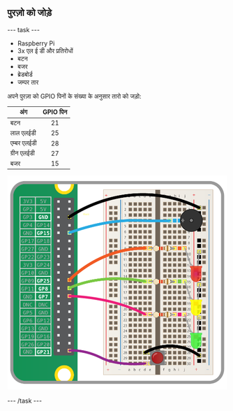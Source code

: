 ## पुरज़ो को जोड़े

\--- task \---

- Raspberry Pi
- 3x एल ई डी और प्रतिरोधों
- बटन
- बजर
- ब्रेडबोर्ड
- जम्पर तार

अपने पुरज़ा को GPIO पिनों के संख्या के अनुसार तारो को जड़ो:

| अंग         | GPIO पिन |
| ----------- |:--------:|
| बटन         |    21    |
| लाल एलईडी   |    25    |
| एम्बर एलईडी |    28    |
| ग्रीन एलईडी |    27    |
| बजर         |    15    |

![तारों का रेखाचित्र](images/wiring.png)

\--- /task \---